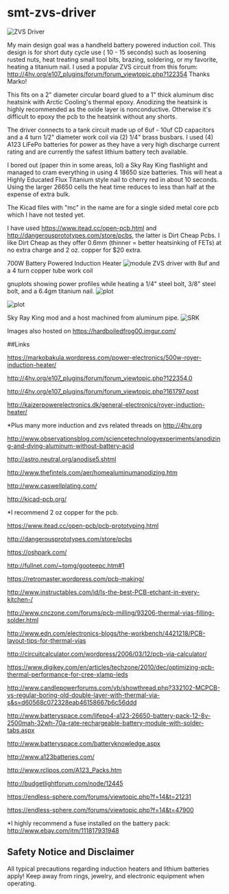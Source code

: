 # smt-zvs-driver

![ZVS Driver](https://raw.github.com/hardboiledfrog/smt-zvs-driver/master/images/IMG_20160604_143417.jpg)

My main design goal was a handheld battery powered induction coil. This design is for short duty cycle use ( 10 - 15 seconds)
such as loosening rusted nuts, heat treating small tool bits, brazing, soldering, or my favorite, heating a titanium nail.
I used a popular ZVS circuit from this forum: http://4hv.org/e107_plugins/forum/forum_viewtopic.php?122354  Thanks Marko!

This fits on a 2" diameter circular board glued to a 1" thick aluminum disc heatsink with Arctic Cooling's thermal epoxy.
Anodizing the heatsink is highly recommended as the oxide layer is nonconductive. Otherwise it's difficult to epoxy the pcb
to the heatsink without any shorts.

The driver connects to a tank circuit made up of 6uf - 10uf CD capacitors and a 4 turn 1/2" diameter work coil via (2) 1/4"
brass busbars. I used (4) A123 LiFePo batteries for power as they have a very high discharge current rating and are currently
the safest lithium battery tech available.

I bored out (paper thin in some areas, lol) a Sky Ray King flashlight and managed to cram everything in using 4 18650 size
batteries. This will heat a Highly Educated Flux Titanium style nail to cherry red in about 10 seconds. Using the larger 26650
cells the heat time reduces to less than half at the expense of extra bulk.

The Kicad files with "mc" in the name are for a single sided metal core pcb which I have not tested yet.

I have used https://www.itead.cc/open-pcb.html and http://dangerousprototypes.com/store/pcbs, the latter is Dirt Cheap Pcbs.
I like Dirt Cheap as they offer 0.6mm (thinner = better heatsinking of FETs) at no extra charge and 2 oz. copper for $20 extra.



700W Battery Powered Induction Heater
![module](https://raw.github.com/hardboiledfrog/smt-zvs-driver/master/images/IMG_20160608_134850.jpg)
ZVS driver with 8uf and a 4 turn copper tube work coil

gnuplots showing power profiles while heating a 1/4" steel bolt, 3/8" steel bolt, and a 6.4gm titanium nail.
![plot](https://raw.github.com/hardboiledfrog/smt-zvs-driver/master/images/ih-VAW.png)


![plot](https://raw.github.com/hardboiledfrog/smt-zvs-driver/master/images/ih-VA.png)


Sky Ray King mod and a host machined from aluminum pipe.
![SRK](https://raw.github.com/hardboiledfrog/smt-zvs-driver/master/images/P1020694.JPG)

Images also hosted on https://hardboiledfrog00.imgur.com/

##Links

https://markobakula.wordpress.com/power-electronics/500w-royer-induction-heater/

http://4hv.org/e107_plugins/forum/forum_viewtopic.php?122354.0

http://4hv.org/e107_plugins/forum/forum_viewtopic.php?161797.post

http://kaizerpowerelectronics.dk/general-electronics/royer-induction-heater/

*Plus many more induction and zvs related threads on http://4hv.org

http://www.observationsblog.com/sciencetechnologyexperiments/anodizing-and-dying-aluminum-without-battery-acid

http://astro.neutral.org/anodise5.shtml

http://www.thefintels.com/aer/homealuminumanodizing.htm

http://www.caswellplating.com/

http://kicad-pcb.org/

*I recommend 2 oz copper for the pcb.

https://www.itead.cc/open-pcb/pcb-prototyping.html

http://dangerousprototypes.com/store/pcbs

https://oshpark.com/

http://fullnet.com/~tomg/gooteepc.htm#1

https://retromaster.wordpress.com/pcb-making/

http://www.instructables.com/id/Is-the-best-PCB-etchant-in-every-kitchen-/

http://www.cnczone.com/forums/pcb-milling/93206-thermal-vias-filling-solder.html

http://www.edn.com/electronics-blogs/the-workbench/4421218/PCB-layout-tips-for-thermal-vias

http://circuitcalculator.com/wordpress/2006/03/12/pcb-via-calculator/

https://www.digikey.com/en/articles/techzone/2010/dec/optimizing-pcb-thermal-performance-for-cree-xlamp-leds

http://www.candlepowerforums.com/vb/showthread.php?332102-MCPCB-vs-regular-boring-old-double-layer-with-thermal-via-s&s=d60568c072328eab46158667b6c56ddd

http://www.batteryspace.com/lifepo4-a123-26650-battery-pack-12-8v-2500mah-32wh-70a-rate-rechargeable-battery-module-with-solder-tabs.aspx

http://www.batteryspace.com/batteryknowledge.aspx

http://www.a123batteries.com/

http://www.rclipos.com/A123_Packs.htm

http://budgetlightforum.com/node/12445

https://endless-sphere.com/forums/viewtopic.php?f=14&t=21231

https://endless-sphere.com/forums/viewtopic.php?f=14&t=47900

*I highly recommend a fuse installed on the battery pack: http://www.ebay.com/itm/111817931948



## Safety Notice and Disclaimer
All typical precautions regarding induction heaters and lithium batteries apply!
Keep away from rings, jewelry, and electronic equipment when operating.
